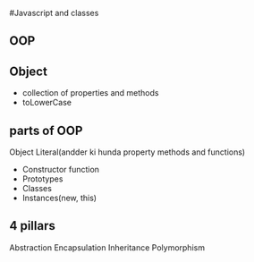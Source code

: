 #Javascript and classes

## OOP

## Object
- collection of properties and methods
- toLowerCase

## parts of OOP
Object Literal(andder ki hunda property methods and functions)

- Constructor function
- Prototypes
- Classes
- Instances(new, this)

## 4 pillars
Abstraction
Encapsulation
Inheritance
Polymorphism

